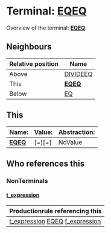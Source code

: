 # Terminal: **[EQEQ](./EQEQ.md)**

Overview of the terminal: **[EQEQ](./EQEQ.md)**.



## **Neighbours**

| Relative position | Name                                          |
| ----------------- | --------------------------------------------- |
| Above             | [DIVIDEEQ](./DIVIDEEQ.md) |
| This              | **[EQEQ](./EQEQ.md)** |
| Below             | [EQ](./EQ.md) |



## **This**

| Name:                                       | Value:          | Abstraction:    |
| ------------------------------------------- | --------------- | --------------- |
| **[EQEQ](./EQEQ.md)** | [=][=] | NoValue |



## **Who references this**

### NonTerminals


#### [t_expression](./../Grammar/t_expression.md)

| Productionrule referencing this                      |
| ---------------------------------------------------- |
| [t_expression](./../Grammar/t_expression.md) [EQEQ](./EQEQ.md) [f_expression](./../Grammar/f_expression.md)  |



